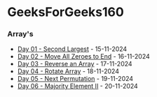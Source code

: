 # GeeksForGeeks160

### Array's

- [Day 01 - Second Largest](Day01/) - 15-11-2024
- [Day 02 - Move All Zeroes to End](Day02/) - 16-11-2024
- [Day 03 - Reverse an Array](Day03/) - 17-11-2024
- [Day 04 - Rotate Array](Day04/) - 18-11-2024
- [Day 05 - Next Permutation](Day05/) - 19-11-2024
- [Day 06 - Majority Element II](Day06/) - 20-11-2024
